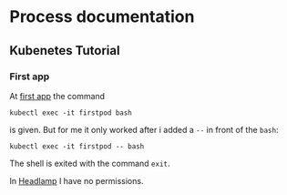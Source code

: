 # Process documentation

## Kubenetes Tutorial

### First app

At [first app](https://docs.cluster.ris.bht-berlin.de/user/firstapp/) the command 
```
kubectl exec -it firstpod bash
```

is given. But for me it only worked after i added a `--` in front of the `bash`:

```
kubectl exec -it firstpod -- bash
```

The shell is exited with the command `exit`.

In [Headlamp](https://dashboard.cluster.ris.bht-berlin.de/c/main/) I have no permissions.